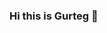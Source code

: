 ### Hi this is Gurteg 👋

<!--
**gurri/gurri** is a ✨ _special_ ✨ repository because its `README.md` (this file) appears on your GitHub profile.

- 🌱 I’m currently learning ...

MS Data Science at University at Buffalo, State University of New York


- 💬 Ask me about ...

- Getting Started with Data Science
- EDA
- Marketing Analytics
- Statistical Modelling and Data Mining
- Scraping web data using Selenium


- 📫 How to reach me: ...

gurtegsa@buffalo.edu
gurtegsawhney@gmail.com
https://www.linkedin.com/in/gurtegsawhney/

--!>
